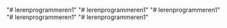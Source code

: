 "# lerenprogrammeren1" 
"# lerenprogrammeren1" 
"# lerenprogrammeren1" 
"# lerenprogrammeren1" 
"# lerenprogrammeren1" 
